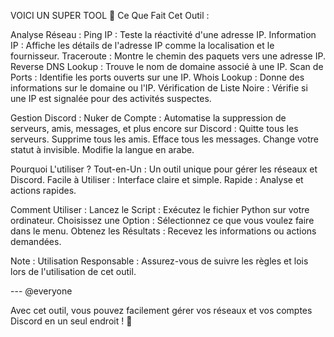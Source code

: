 VOICI UN SUPER TOOL 
🔧 Ce Que Fait Cet Outil :

Analyse Réseau :
Ping IP : Teste la réactivité d'une adresse IP.
Information IP : Affiche les détails de l'adresse IP comme la localisation et le fournisseur.
Traceroute : Montre le chemin des paquets vers une adresse IP.
Reverse DNS Lookup : Trouve le nom de domaine associé à une IP.
Scan de Ports : Identifie les ports ouverts sur une IP.
Whois Lookup : Donne des informations sur le domaine ou l'IP.
Vérification de Liste Noire : Vérifie si une IP est signalée pour des activités suspectes.

Gestion Discord :
Nuker de Compte : Automatise la suppression de serveurs, amis, messages, et plus encore sur Discord :
Quitte tous les serveurs.
Supprime tous les amis.
Efface tous les messages.
Change votre statut à invisible.
Modifie la langue en arabe.

Pourquoi L'utiliser ?
Tout-en-Un : Un outil unique pour gérer les réseaux et Discord.
Facile à Utiliser : Interface claire et simple.
Rapide : Analyse et actions rapides.

Comment Utiliser :
Lancez le Script : Exécutez le fichier Python sur votre ordinateur.
Choisissez une Option : Sélectionnez ce que vous voulez faire dans le menu.
Obtenez les Résultats : Recevez les informations ou actions demandées.

Note :
Utilisation Responsable : Assurez-vous de suivre les règles et lois lors de l'utilisation de cet outil.

--- @everyone

Avec cet outil, vous pouvez facilement gérer vos réseaux et vos comptes Discord en un seul endroit ! 🚀
